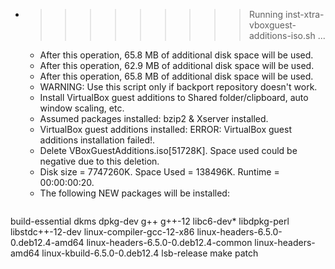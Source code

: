 * >>>>>>>>> Running inst-xtra-vboxguest-additions-iso.sh ...
  * After this operation, 65.8 MB of additional disk space will be used.
  * After this operation, 62.9 MB of additional disk space will be used.
  * After this operation, 65.8 MB of additional disk space will be used.
  * WARNING: Use this script only if backport repository doesn't work.
  * Install VirtualBox guest additions to Shared folder/clipboard, auto window scaling, etc.
  * Assumed packages installed: bzip2 & Xserver installed.
  * VirtualBox guest additions installed: ERROR: VirtualBox guest additions installation failed!.
  * Delete VBoxGuestAdditions.iso[51728K]. Space used could be negative due to this deletion.
  * Disk size = 7747260K. Space Used = 138496K. Runtime = 00:00:00:20.
  * The following NEW packages will be installed:
  ```bash
build-essential dkms dpkg-dev g++ g++-12
libc6-dev* libdpkg-perl libstdc++-12-dev linux-compiler-gcc-12-x86 linux-headers-6.5.0-0.deb12.4-amd64
linux-headers-6.5.0-0.deb12.4-common linux-headers-amd64 linux-kbuild-6.5.0-0.deb12.4 lsb-release make
patch
  ```
